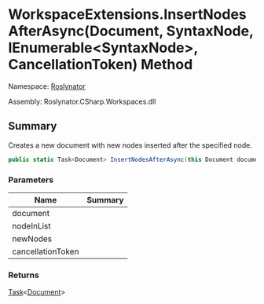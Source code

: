 # WorkspaceExtensions\.InsertNodesAfterAsync\(Document, SyntaxNode, IEnumerable\<SyntaxNode>, CancellationToken\) Method

Namespace: [Roslynator](../../README.md)

Assembly: Roslynator\.CSharp\.Workspaces\.dll

## Summary

Creates a new document with new nodes inserted after the specified node\.

```csharp
public static Task<Document> InsertNodesAfterAsync(this Document document, SyntaxNode nodeInList, IEnumerable<SyntaxNode> newNodes, CancellationToken cancellationToken = default(CancellationToken))
```

### Parameters

| Name | Summary |
| ---- | ------- |
| document | |
| nodeInList | |
| newNodes | |
| cancellationToken | |

### Returns

[Task](https://docs.microsoft.com/en-us/dotnet/api/system.threading.tasks.task-1)\<[Document](https://docs.microsoft.com/en-us/dotnet/api/microsoft.codeanalysis.document)>


